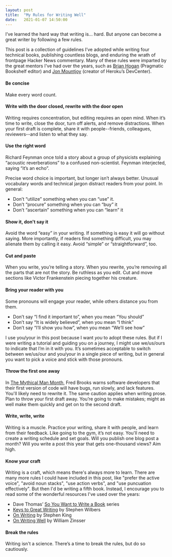 ```yaml
---
layout: post
title:  "My Rules for Writing Well"
date:   2021-01-07 14:50:00
---
```


I’ve learned the hard way that writing is… hard. But anyone can become a great writer by following a few rules.

This post is a collection of guidelines I’ve adopted while writing four technical books, publishing countless blogs, and enduring the wrath of frontpage Hacker News commentary. Many of these rules were imparted by the great mentors I've had over the years, such as [Brian Hogan](https://twitter.com/bphogan) (Pragmatic Bookshelf editor) and [Jon Mountjoy](https://twitter.com/jonmountjoy) (creator of Heroku’s DevCenter).

#### Be concise
Make every word count.

#### Write with the door closed, rewrite with the door open
Writing requires concentration, but editing requires an open mind. When it’s time to write, close the door, turn off alerts, and remove distractions. When your first draft is complete, share it with people--friends, colleagues, reviewers--and listen to what they say.

#### Use the right word
Richard Feynman once told a story about a group of physicists explaining “acoustic reverberations” to a confused non-scientist. Feynman interjected, saying “it’s an echo”.

Precise word choice is important, but longer isn’t always better. Unusual vocabulary words and technical jargon distract readers from your point. In general:
* Don’t “utilize” something when you can “use” it.
* Don’t “procure” something when you can “buy” it
* Don’t “ascertain” something when you can “learn” it

#### Show it, don't say it
Avoid the word “easy” in your writing. If something is easy it will go without saying. More importantly, if readers find something difficult, you may alienate them by calling it easy. Avoid “simple” or “straightforward”, too.

#### Cut and paste
When you write, you’re telling a story. When you rewrite, you’re removing all the parts that are not the story. Be ruthless as you edit. Cut and move sections like Victor Frankenstein piecing together his creature.

#### Bring your reader with you
Some pronouns will engage your reader, while others distance you from them.
* Don’t say “I find it important to”, when you mean “You should”
* Don’t say “It is widely believed”, when you mean “I think”
* Don’t say “I’ll show you how”, when you mean “We’ll see how”

I use you/your in this post because I want _you_ to adopt these rules. But if I were writing a tutorial and guiding you on a journey, I might use we/us/ours to indicate that I’m in it with you. It’s sometimes acceptable to switch between we/us/our and you/your in a single piece of writing, but in general you want to pick a voice and stick with those pronouns.

#### Throw the first one away
In [The Mythical Man Month](https://en.wikipedia.org/wiki/The_Mythical_Man-Month), Fred Brooks warns software developers that their first version of code will have bugs, run slowly, and lack features. You'll likely need to rewrite it. The same caution applies when writing prose. Plan to throw your first draft away. You’re going to make mistakes; might as well make them quickly and get on to the second draft.

#### Write, write, write
Writing is a muscle. Practice your writing, share it with people, and learn from their feedback. Like going to the gym, it’s not easy. You'll need to create a writing schedule and set goals. Will you publish one blog post a month? Will you write a post this year that gets one-thousand views? Aim high.

#### Know your craft
Writing is a craft, which means there's always more to learn. There are many more rules I could have included in this post, like "prefer the active voice", "avoid noun stacks", "use action verbs", and "use puncuation effectively". But then I'd be writing a fifth book. Instead, I encourage you to read some of the wonderful resources I've used over the years:

* Dave Thomas’ [So You Want to Write a Book](https://pragdave.me/blog/2007/03/04/sywtwab-1-so-you-want-to-write-a-book.html) series
* [Keys to Great Writing](http://www.wilbers.com/Keys.htm) by Stephen Wilbers
* [On Writing](https://en.wikipedia.org/wiki/On_Writing%3A_A_Memoir_of_the_Craft) by Stephen King
* [On Writing Well](https://www.goodreads.com/book/show/53343.On_Writing_Well) by William Zinsser

#### Break the rules
Writing isn't a science. There’s a time to break the rules, but do so cautiously.
